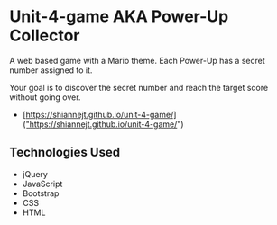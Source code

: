 # Unit-4-game AKA Power-Up Collector

A web based game with a Mario theme. Each Power-Up has a secret number assigned to it.

Your goal is to discover the secret number and reach the target score without going over.

- [https://shiannejt.github.io/unit-4-game/]("https://shiannejt.github.io/unit-4-game/")

## Technologies Used

- jQuery
- JavaScript
- Bootstrap
- CSS
- HTML
